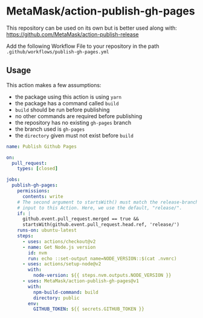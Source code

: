# MetaMask/action-publish-gh-pages

This repository can be used on its own but is better used along with: https://github.com/MetaMask/action-publish-release

Add the following Workflow File to your repository in the path `.github/workflows/publish-gh-pages.yml`

## Usage

This action makes a few assumptions:

- the package using this action is using `yarn`
- the package has a command called `build`
- `build` should be run before publishing
- no other commands are required before publishing
- the repository has no existing `gh-pages` branch
- the branch used is `gh-pages`
- the `directory` given must not exist before `build`


```yml
name: Publish Github Pages

on:
  pull_request:
    types: [closed]

jobs:
  publish-gh-pages:
    permissions:
      contents: write
    # The second argument to startsWith() must match the release-branch-prefix
    # input to this Action. Here, we use the default, "release/".
    if: |
      github.event.pull_request.merged == true &&
      startsWith(github.event.pull_request.head.ref, 'release/')
    runs-on: ubuntu-latest
    steps:
      - uses: actions/checkout@v2
      - name: Get Node.js version
        id: nvm
        run: echo ::set-output name=NODE_VERSION::$(cat .nvmrc)
      - uses: actions/setup-node@v2
        with:
          node-version: ${{ steps.nvm.outputs.NODE_VERSION }}
      - uses: MetaMask/action-publish-gh-pages@v1
        with:
          npm-build-command: build
          directory: public
        env:
          GITHUB_TOKEN: ${{ secrets.GITHUB_TOKEN }}
```
